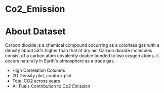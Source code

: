 # Co2_Emission
# About Dataset
Carbon dioxide is a chemical compound occurring as a colorless gas with a density about 53% higher than that of dry air. Carbon dioxide molecules consist of a carbon atom covalently double bonded to two oxygen atoms. It occurs naturally in Earth's atmosphere as a trace gas. 
* High Correlation Columns
* 2D Density plot, contors-plot
* Total CO2 across years
* All Fuels Contribution to Co2 Emission






